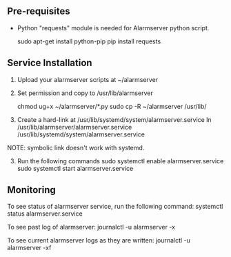 Pre-requisites
--------------
 - Python "requests" module is needed for Alarmserver python script.
 
     sudo apt-get install python-pip
     pip install requests

Service Installation
--------------------
1. Upload your alarmserver scripts at ~/alarmserver

2. Set permission and copy to /usr/lib/alarmserver

     chmod ug+x ~/alarmserver/*.py
     sudo cp -R ~/alarmserver /usr/lib/

2. Create a hard-link at /usr/lib/systemd/system/alarmserver.service
     ln /usr/lib/alarmserver/alarmserver.service /usr/lib/systemd/system/alarmserver.service
 
  NOTE: symbolic link doesn't work with systemd.

3. Run the following commands
     sudo systemctl enable alarmserver.service
     sudo systemctl start alarmserver.service

Monitoring
----------
To see status of alarmserver service, run the following command:
    systemctl status alarmserver.service

To see past log of alarmserver:
    journalctl -u alarmserver -x

To see current alarmserver logs as they are written:
    journalctl -u alarmserver -xf
